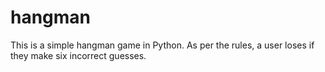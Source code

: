 # hangman
This is a simple hangman game in Python. 
As per the rules, a user loses if they make six incorrect guesses.
